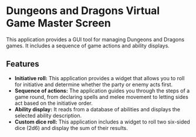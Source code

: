 Dungeons and Dragons Virtual Game Master Screen
===============================================

This application provides a GUI tool for managing Dungeons and Dragons games. It includes a sequence of game actions and ability displays.

Features
--------

*   **Initiative roll:** This application provides a widget that allows you to roll for initiative and determine whether the party or enemy acts first.
*   **Sequence of actions:** The application guides you through the steps of a game round, from declaring spells and melee movement to letting sides act based on the initiative order.
*   **Ability display:** It reads from a database of abilities and displays the selected ability description.
*   **Custom dice roll:** This application includes a widget to roll two six-sided dice (2d6) and display the sum of their results.